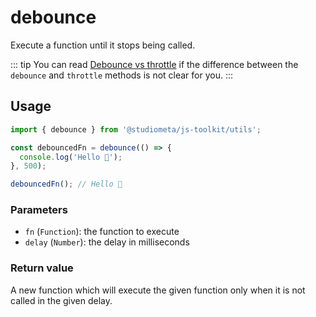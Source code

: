 # debounce

Execute a function until it stops being called.

::: tip
You can read [Debounce vs throttle](https://redd.one/blog/debounce-vs-throttle) if the difference between the `debounce` and `throttle` methods is not clear for you.
:::

## Usage

```js
import { debounce } from '@studiometa/js-toolkit/utils';

const debouncedFn = debounce(() => {
  console.log('Hello 👋');
}, 500);

debouncedFn(); // Hello 👋
```

### Parameters

- `fn` (`Function`): the function to execute
- `delay` (`Number`): the delay in milliseconds

### Return value

A new function which will execute the given function only when it is not called in the given delay.
